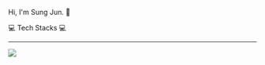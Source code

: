 Hi, I'm Sung Jun.  👋

💻 Tech Stacks 💻
<hr>
<img src="https://img.shields.io/badge/Spring-6DB33F?style=flat-square&logo=Spring&logoColor=white"/>
